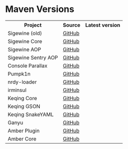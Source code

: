 # Maven Versions

<table>
    <tr>
        <th>Project</th>
        <th>Source</th>
        <th>Latest version</th>
    </tr>
    <tr>
        <td>Sigewine (old)</td>
        <td><a href="https://github.com/iwakura-enterprises/sigewine">GitHub</a></td>
        <td><a id="sigewine_version" href="https://central.sonatype.com/artifact/enterprises.iwakura/sigewine"><img src="https://maven-badges.sml.io/sonatype-central/enterprises.iwakura/sigewine/badge.png?style=for-the-badge" alt=""></img></a></td>
    </tr>
    <tr>
        <td>Sigewine Core</td>
        <td><a href="https://github.com/iwakura-enterprises/sigewine">GitHub</a></td>
        <td><a id="sigewine_core_version" href="https://central.sonatype.com/artifact/enterprises.iwakura/sigewine-core"><img src="https://maven-badges.sml.io/sonatype-central/enterprises.iwakura/sigewine-core/badge.png?style=for-the-badge" alt=""></img></a></td>
    </tr>
    <tr>
        <td>Sigewine AOP</td>
        <td><a href="https://github.com/iwakura-enterprises/sigewine">GitHub</a></td>
        <td><a id="sigewine_aop_version" href="https://central.sonatype.com/artifact/enterprises.iwakura/sigewine-aop"><img src="https://maven-badges.sml.io/sonatype-central/enterprises.iwakura/sigewine-aop/badge.png?style=for-the-badge" alt=""></img></a></td>
    </tr>
    <tr>
        <td>Sigewine Sentry AOP</td>
        <td><a href="https://github.com/iwakura-enterprises/sigewine">GitHub</a></td>
        <td><a id="sigewine_aop_sentry_version" href="https://central.sonatype.com/artifact/enterprises.iwakura/sigewine-aop-sentry"><img src="https://maven-badges.sml.io/sonatype-central/enterprises.iwakura/sigewine-aop-sentry/badge.png?style=for-the-badge" alt=""></img></a></td>
    </tr>
    <tr>
        <td>Console Parallax</td>
        <td><a href="https://github.com/lilmayu/console-parallax">GitHub</a></td>
        <td><a id="console_parallax_version" href="https://central.sonatype.com/artifact/dev.mayuna/console-parallax"><img src="https://maven-badges.sml.io/sonatype-central/dev.mayuna/console-parallax/badge.png?style=for-the-badge" alt=""></img></a></td>
    </tr>
    <tr>
        <td>Pumpk1n</td>
        <td><a href="https://github.com/lilmayu/pumpk1n">GitHub</a></td>
        <td><a id="pumpk1n_version" href="https://central.sonatype.com/artifact/dev.mayuna/pumpk1n"><img src="https://maven-badges.sml.io/sonatype-central/dev.mayuna/pumpk1n/badge.png?style=for-the-badge" alt=""></img></a></td>
    </tr>
    <tr>
        <td>nrdy-loader</td>
        <td><a href="https://github.com/lilmayu/nrdy-loader">GitHub</a></td>
        <td><a id="nrdy-loader_version" href="https://central.sonatype.com/artifact/dev.mayuna/nrdy-loader"><img src="https://maven-badges.sml.io/sonatype-central/dev.mayuna/nrdy-loader/badge.png?style=for-the-badge" alt=""></img></a></td>
    </tr>
    <tr>
        <td>irminsul</td>
        <td><a href="https://github.com/iwakura-enterprises/irminsul">GitHub</a></td>
        <td><a id="irminsul_version" href="https://central.sonatype.com/artifact/enterprises.iwakura/irminsul"><img src="https://maven-badges.sml.io/sonatype-central/enterprises.iwakura/irminsul/badge.png?style=for-the-badge" alt=""></img></a></td>
    </tr>
    <tr>
        <td>Keqing Core</td>
        <td><a href="https://github.com/iwakura-enterprises/keqing">GitHub</a></td>
        <td><a id="keqing_core_version" href="https://central.sonatype.com/artifact/enterprises.iwakura/keqing-core"><img src="https://maven-badges.sml.io/sonatype-central/enterprises.iwakura/keqing-core/badge.png?style=for-the-badge" alt=""></img></a></td>
    </tr>
    <tr>
        <td>Keqing GSON</td>
        <td><a href="https://github.com/iwakura-enterprises/keqing">GitHub</a></td>
        <td><a id="keqing_gson_version" href="https://central.sonatype.com/artifact/enterprises.iwakura/keqing-gson"><img src="https://maven-badges.sml.io/sonatype-central/enterprises.iwakura/keqing-gson/badge.png?style=for-the-badge" alt=""></img></a></td>
    </tr>
    <tr>
        <td>Keqing SnakeYAML</td>
        <td><a href="https://github.com/iwakura-enterprises/keqing">GitHub</a></td>
        <td><a id="keqing_snakeyaml_version" href="https://central.sonatype.com/artifact/enterprises.iwakura/keqing-snakeyaml"><img src="https://maven-badges.sml.io/sonatype-central/enterprises.iwakura/keqing-snakeyaml/badge.png?style=for-the-badge" alt=""></img></a></td>
    </tr>
    <tr>
        <td>Ganyu</td>
        <td><a href="https://github.com/iwakura-enterprises/ganyu">GitHub</a></td>
        <td><a id="ganyu_version" href="https://central.sonatype.com/artifact/enterprises.iwakura/ganyu"><img src="https://maven-badges.sml.io/sonatype-central/enterprises.iwakura/ganyu/badge.png?style=for-the-badge" alt=""></img></a></td>
    </tr>
    <tr>
        <td>Amber Plugin</td>
        <td><a href="https://github.com/iwakura-enterprises/amber">GitHub</a></td>
        <td><a id="amber_plugin_version" href="https://plugins.gradle.org/plugin/enterprises.iwakura.amber"><img src="https://img.shields.io/gradle-plugin-portal/v/enterprises.iwakura.amber?style=for-the-badge" alt=""></img></a></td>
    </tr>
    <tr>
        <td>Amber Core</td>
        <td><a href="https://github.com/iwakura-enterprises/amber">GitHub</a></td>
        <td><a id="amber_core_version" href="https://central.sonatype.com/artifact/enterprises.iwakura/amber"><img src="https://maven-badges.sml.io/sonatype-central/enterprises.iwakura/amber-core/badge.png?style=for-the-badge" alt=""></img></a></td>
    </tr>
</table>
